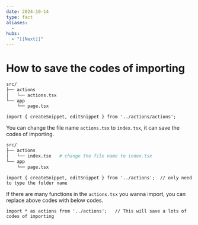 ```yaml
---
date: 2024-10-14
type: fact
aliases:
  -
hubs:
  - "[[Next]]"
---
```


# How to save the codes of importing

```bash
src/
├── actions
│   └── actions.tsx  
└── app
    └── page.tsx
```

```tsx
import { createSnippet, editSnippet } from '../actions/actions';
```

You can change the file name `actions.tsx` to `index.tsx`, it can save the codes of importing.

```bash
src/
├── actions
│   └── index.tsx   # change the file name to index.tsx
└── app
    └── page.tsx
```

```tsx
import { createSnippet, editSnippet } from '../actions';  // only need to type the folder name
```

If there are many functions in the `actions.tsx` you wanna import, you can replace above codes with below codes.

```tsx
import * as actions from '../actions';   // This will save a lots of codes of importing
```

```
